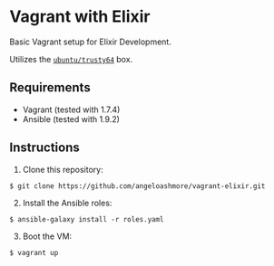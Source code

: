 # Vagrant with Elixir

Basic Vagrant setup for Elixir Development.

Utilizes the [`ubuntu/trusty64`][0] box.

## Requirements

* Vagrant (tested with 1.7.4)
* Ansible (tested with 1.9.2)

## Instructions

1. Clone this repository:
  ~~~ shell
  $ git clone https://github.com/angeloashmore/vagrant-elixir.git
  ~~~

2. Install the Ansible roles:
  ~~~ shell
  $ ansible-galaxy install -r roles.yaml
  ~~~

3. Boot the VM:
  ~~~ shell
  $ vagrant up
  ~~~

[0]: https://atlas.hashicorp.com/ubuntu/boxes/trusty64
